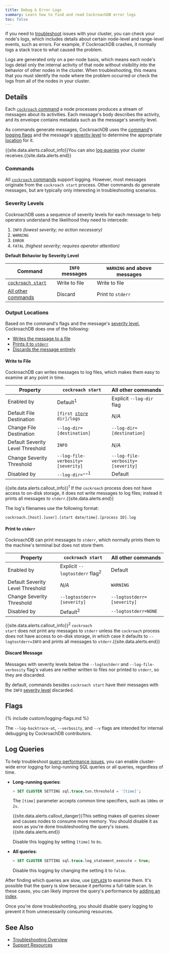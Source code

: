 ```yaml
---
title: Debug & Error Logs
summary: Learn how to find and read CockroachDB error logs
toc: false
---
```


If you need to [troubleshoot](troubleshooting-overview.html) issues with your cluster, you can check your node's logs, which includes details about certain node-level and range-level events, such as errors. For example, if CockroachDB crashes, it normally logs a stack trace to what caused the problem.

Logs are generated only on a per-node basis, which means each node's logs detail only the internal activity of that node without visibility into the behavior of other nodes in the cluster. When troubleshooting, this means that you must identify the node where the problem occurred or check the logs from all of the nodes in your cluster.

<div id="toc"></div>

## Details

Each [`cockroach` command](cockroach-commands.html) a node processes produces a stream of messages about its activities. Each message's body describes the activity, and its envelope contains metadata such as the message's severity level.

As commands generate messages, CockroachDB uses the [command](#commands)'s [logging flags](#flags) and the message's [severity level](#severity-levels) to determine the appropriate [location](#output-locations) for it.

{{site.data.alerts.callout_info}}You can also <a href="#log-queries">log queries</a> your cluster receives.{{site.data.alerts.end}}

### Commands

All [`cockroach` commands](cockroach-commands.html) support logging. However, most messages originate from the `cockroach start` process. Other commands do generate messages, but are typically only interesting in troubleshooting scenarios.

### Severity Levels

CockroachDB uses a sequence of severity levels for each message to help operators understand the likelihood they need to intercede:

1. `INFO` *(lowest severity; no action necessary)*
2. `WARNING`
3. `ERROR`
4. `FATAL` *(highest severity; requires operator attention)*

**Default Behavior by Severity Level**

Command | `INFO` messages | `WARNING` and above messages
--------|--------|--------------------
[`cockroach start`](start-a-node.html) | Write to file | Write to file
[All other commands](cockroach-commands.html) | Discard | Print to `stderr`

### Output Locations

Based on the command's flags and the message's [severity level](#severity-levels), CockroachDB does one of the following: 

- [Writes the message to a file](#write-to-file)
- [Prints it to `stderr`](#print-to-stderr)
- [Discards the message entirely](#discard-message)

#### Write to File

CockroachDB can writes messages to log files, which makes them easy to examine at any point in time.

Property | `cockroach start` | All other commands
---------|-------------------|-------------------
Enabled by | Default<sup>1</sup> | Explicit `--log-dir` flag
Default File Destination | `[first `[`store`](start-a-node.html#store)` dir]/logs` | *N/A*
Change File Destination | `--log-dir=[destination]` | `--log-dir=[destination]`
Default Severity Level Threshold | `INFO` | *N/A*
Change Severity Threshold | `--log-file-verbosity=[severity]` | `--log-file-verbosity=[severity]`
Disabled by | `--log-dir=""`<sup>1</sup> | Default

{{site.data.alerts.callout_info}}<sup>1</sup> If the <code>cockroach</code> process does not have access to on-disk storage, it does not write messages to log files; instead it prints all messages to <code>stderr</code>.{{site.data.alerts.end}}


The log's filenames use the following format:

~~~
cockroach.[host].[user].[start date/time].[process ID].log
~~~

#### Print to `stderr`

CockroachDB can print messages to `stderr`, which normally prints them to the machine's terminal but does not store them.

Property | `cockroach start` | All other commands
---------|-------------------|-------------------
Enabled by | Explicit `--logtostderr` flag<sup>2</sup> | Default
Default Severity Level Threshold | *N/A* | `WARNING`
Change Severity Threshold | `--logtostderr=[severity]` | `--logtostderr=[severity]`
Disabled by | Default<sup>2</sup> | `--logtostderr=NONE`

{{site.data.alerts.callout_info}}<sup>2</sup> <code>cockroach start</code> does not print any messages to <code>stderr</code> unless the <code>cockroach</code> process does not have access to on-disk storage, in which case it defaults to <code>--logtostderr=INFO</code> and prints all messages to <code>stderr</code>.{{site.data.alerts.end}}

#### Discard Message

Messages with severity levels below the `--logtostderr` and `--log-file-verbosity` flag's values are neither written to files nor printed to `stderr`, so they are discarded.

By default, commands besides `cockroach start` have their messages with the `INFO` [severity level](#severity-levels) discarded.

## Flags

{% include custom/logging-flags.md %}

The `--log-backtrace-at`, `--verbosity`, and `--v` flags are intended for internal debugging by CockroachDB contributors.

## Log Queries

To help troubleshoot [query performance issues](query-behavior-troubleshooting.html#performance-issues), you can enable cluster-wide error logging for long-running SQL queries or all queries, regardless of time.

- **Long-running queries**:
  
  ~~~ sql
  > SET CLUSTER SETTING sql.trace.txn.threshold = '[time]';
  ~~~

  The `[time]` parameter accepts common time specifiers, such as `100ms` or `2s`.

  {{site.data.alerts.callout_danger}}This setting makes <em>all</em> queries slower and causes nodes to consume more memory. You should disable it as soon as you're done troubleshooting the query's issues.{{site.data.alerts.end}}

  Disable this logging by setting `[time]` to `0s`.

- **All queries**:

  ~~~ sql
  > SET CLUSTER SETTING sql.trace.log_statement_execute = true;
  ~~~

  Disable this logging by changing the setting it to `false`.

After finding which queries are slow, use [`EXPLAIN`](explain.html) to examine them. It's possible that the query is slow because it performs a full-table scan. In these cases, you can likely improve the query's performance by [adding an index](create-index.html).

Once you're done troubleshooting, you should disable query logging to prevent it from unnecessarily consuming resources.

## See Also

- [Troubleshooting Overview](troubleshooting-overview.html)
- [Support Resources](support-resources.html)

